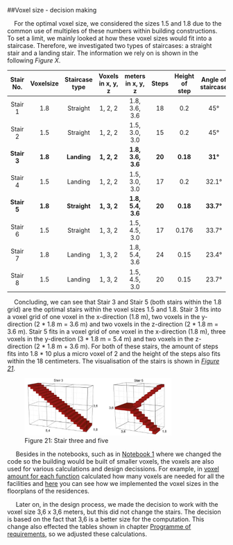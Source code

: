 ##Voxel size - decision making

&nbsp;&nbsp;&nbsp;&nbsp;For the optimal voxel size, we considered the sizes 1.5 and 1.8 due to the common use of multiples of these numbers within building constructions. To set a limit, we mainly looked at how these voxel sizes would fit into a staircase. Therefore, we investigated two types of staircases: a straight stair and a landing stair. The information we rely on is shown in the following *Figure X*.

| Stair No. | Voxelsize | Staircase type | Voxels in x, y, z | meters in x, y, z | Steps | Height of step | Angle of staircase |
| :---: | :---: | :---: | :---: | :---: | :---: | :---: | :---: |
| Stair 1 | 1.8 | Straight | 1, 2, 2 | 1.8, 3.6, 3.6 | 18 | 0.2 | 45° |
| Stair 2 | 1.5 | Straight | 1, 2, 2 | 1.5, 3.0, 3.0 | 15 | 0.2 | 45° |
| **Stair 3** | **1.8** | **Landing** | **1, 2, 2** | **1.8, 3.6, 3.6** | **20** | **0.18** | **31°** |
| Stair 4 | 1.5 | Landing | 1, 2, 2 | 1.5, 3.0, 3.0 | 17 | 0.2 | 32.1° |
| **Stair 5** | **1.8** | **Straight** | **1, 3, 2** | **1.8, 5.4, 3.6** | **20** | **0.18** | **33.7°** |
| Stair 6 | 1.5 | Straight | 1, 3, 2 | 1.5, 4.5, 3.0 | 17 | 0.176 | 33.7° |
| Stair 7 | 1.8 | Landing | 1, 3, 2 | 1.8, 5.4, 3.6 | 24 | 0.15 | 23.4° |
| Stair 8 | 1.5 | Landing | 1, 3, 2 | 1.5, 4.5, 3.0 | 20 | 0.15 | 23.7° |

&nbsp;&nbsp;&nbsp;&nbsp;Concluding, we can see that Stair 3 and Stair 5 (both stairs within the 1.8 grid) are the optimal stairs within the voxel sizes 1.5 and 1.8. Stair 3 fits into a voxel grid of one voxel in the x-direction (1.8 m), two voxels in the y-direction (2 * 1.8 m = 3.6 m) and two voxels in the z-direction (2 * 1.8 m = 3.6 m). Stair 5 fits in a voxel grid of one voxel in the x-direction (1.8 m), three voxels in the y-direction (3 * 1.8 m = 5.4 m) and two voxels in the z-direction (2 * 1.8 m + 3.6 m). For both of these stairs, the amount of steps fits into 1.8 * 10 plus a micro voxel of 2 and the height of the steps also fits within the 18 centimeters. The visualisation of the stairs is shown in [*Figure 21*](img\2\2_stairs.jpg).


<figure>
  <img src="..\img\2\2_stairs.jpg" alt="Stair three and five" style="width:80%; height:80%;">
  <figcaption>Figure 21: Stair three and five</figcaption>
</figure>

&nbsp;&nbsp;&nbsp;&nbsp; Besides in the notebooks, such as in [Notebook 1](https://miloumulder.github.io/spatial_computing_project_template/a2.2_Notebook1/) where we changed the code so the building would be built of smaller voxels, the voxels are also used for various calculations and design decissions. For example, in [voxel amount for each function](https://miloumulder.github.io/spatial_computing_project_template/a2.1_Product/#voxel-amount-for-each-function) calculated how many voxels are needed for all the facilities and [here](https://miloumulder.github.io/spatial_computing_project_template/a4.2_Results/#floorplans-residences) you can  see how we implemented the voxel sizes in the floorplans of the residences.

&nbsp;&nbsp;&nbsp;&nbsp; Later on, in the design process, we made the decision to work with the voxel size 3,6 x 3,6 meters, but this did not change the stairs. The decision is based on the fact that 3,6 is a better size for the computation.
This change also effected the tables shown in chapter [Programme of requirements](https://miloumulder.github.io/spatial_computing_project_template/a1.1_Process/#programme-of-requirements), so we adjusted these calculations.